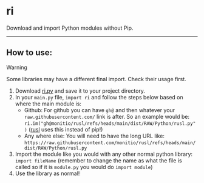<div align="left">

# ri
Download and import Python modules without Pip.

<hr/>

## How to use:
> [!WARNING]
> Some libraries may have a different final import. Check their usage first.

1. Download [ri.py](/dist/RAW/ri.py) and save it to your project directory.
2. In your `main.py` file, `import ri` and follow the steps below based on where the main module is:
    - Github: For github you can have `gh@` and then whatever your `raw.githubusercontent.com/` link is after. So an example would be: `ri.im("gh@monitio/rusl/refs/heads/main/dist/RAW/Python/rusl.py")` ([rusl](https://github.com/monitio/rusl) uses this instead of pip!)
    - Any where else: You will need to have the long URL like: `https://raw.githubusercontent.com/monitio/rusl/refs/heads/main/dist/RAW/Python/rusl.py`
3. Import the module like you would with any other normal python library: `import fileName` (remember to change the name as what the file is called so if it is `module.py` you would do `import module`)
4. Use the library as normal!

</div>